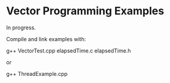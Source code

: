 # Vector Programming Examples

In progress.

Compile and link examples with:  

  g++ VectorTest.cpp elapsedTime.c elapsedTime.h

  or

  g++ ThreadExample.cpp  
